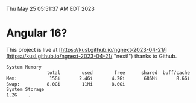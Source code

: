 Thu May 25 05:51:37 AM EDT 2023

# Angular 16?


This project is live at [https://kusl.github.io/ngnext-2023-04-21/](https://kusl.github.io/ngnext-2023-04-21/ "next!") thanks to Github.

```bash
System Memory
               total        used        free      shared  buff/cache   available
Mem:            15Gi       2.4Gi       4.2Gi       686Mi       8.6Gi        11Gi
Swap:          8.0Gi        11Mi       8.0Gi
System Storage
1.2G	.
```

